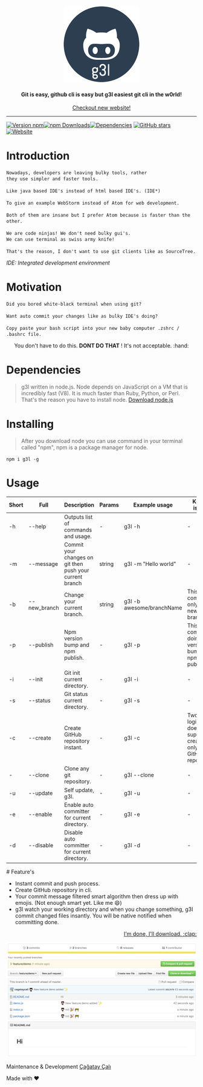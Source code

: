 <h3 align="center">
  <img src="images/g3l_midnight.png" alt="g3l logo" />
</h3>
<h4 align="center">
  Git is easy, github cli is easy but <b>g3l</b> easiest git cli in the w0rld!
</h4>
<p align="center">
    <a href="https://g3l.download">Checkout new website!</a>
</p>

------------------

[![Version npm](https://img.shields.io/npm/v/g3l.svg?style=flat-square)](https://www.npmjs.com/package/g3l)[![npm Downloads](https://img.shields.io/npm/dm/g3l.svg?style=flat-square)](https://www.npmjs.com/package/g3l)[![Dependencies](https://img.shields.io/david/svtek/g3l.svg?style=flat-square)](https://david-dm.org/svtek/g3l.svg)
[![GitHub stars](https://img.shields.io/github/stars/svtek/g3l.svg?style=social&label=Star&maxAge=2592000)]()
[![Website](https://img.shields.io/website-up-down-green-red/https/g3l.download.svg?maxAge=2592000?style=flat-square)]()
<!-- [![NPM](https://nodei.co/npm/g3l.png?downloads=true&downloadRank=true&stars=true)](https://nodei.co/npm/g3l/) -->


# Introduction

    Nowadays, developers are leaving bulky tools, rather
    they use simpler and faster tools.

    Like java based IDE's instead of html based IDE's. (IDE*)

    To give an example WebStorm instead of Atom for web development.

    Both of them are insane but I prefer Atom because is faster than the other.

    We are code ninjas! We don't need bulky gui's.
    We can use terminal as swiss army knife!

    That's the reason, I don't want to use git clients like as SourceTree.


<i>IDE: Integrated development environment</i>

# Motivation

    Did you bored white-black terminal when using git?

    Want auto commit your changes like as bulky IDE's doing?

    Copy paste your bash script into your new baby computer .zshrc / .bashrc file.

<p align="center">
You don't have to do this. <b>DONT DO THAT</b> !
It's not acceptable. :hand:
</p>


# Dependencies

> g3l written in node.js. Node depends on  JavaScript on a VM that is incredibly fast (V8). It is much faster than Ruby, Python, or Perl.
That's the reason you have to install node.
[Download node.js](https://nodejs.org/en/download/)

# Installing

> After you download node you can use command in your terminal called "npm", npm is a package manager for node.

```
npm i g3l -g
```

# Usage
| Short | Full | Description | Params | Example usage | Known issues |
|-------|--------------|----------------------------------------------------------|--------|---------------------------|-----------------------------------------------------------------------|
| -h | --help | Outputs list of commands and usage. | - | g3l -h | - |
| -m | --message | Commit your changes on git then push your current branch | string | g3l -m "Hello world" | - |
| -b | --new_branch | Change your current branch. | string | g3l -b awesome/branchName | This command only create new branch. |
| -p | --publish | Npm version bump and npm publish. | - | g3l -p | This command doing version bump with npm publish. |
| -i | --init | Git init current directory. | - | g3l -i | - |
| -s | --status | Git status current directory. | - | g3l -s | - |
| -c | --create | Create GitHub repository instant. | - | g3l -c | Two factor logins doesn't supporting, creates only GitHub repository. |
| - | --clone | Clone any git repository. | - | g3l --clone | - |
| -u | --update | Self update, g3l. | - | g3l -u | - |
| -e | --enable | Enable auto committer for current directory. | - | g3l -e | - |
| -d | --disable | Disable auto committer for current directory. | - | g3l -d | - |



# Feature's              
+ Instant commit and push process.
+ Create GitHub repository in cli.
+ Your commit message filtered smart algorithm then dress up with emojis. (Not enough smart yet. Like me :smile:)
+ g3l watch your working directory and when you change something, g3l commit changed files insantly. You will be native notified when committing done.

<p align="right"><a href="#top">I'm done, I'll download. :clap:</a></p>

![Demo](images/demo.png)

Maintenance & Development [Çağatay Çalı](http://github.com/cagataycali)

Made with :heart:
